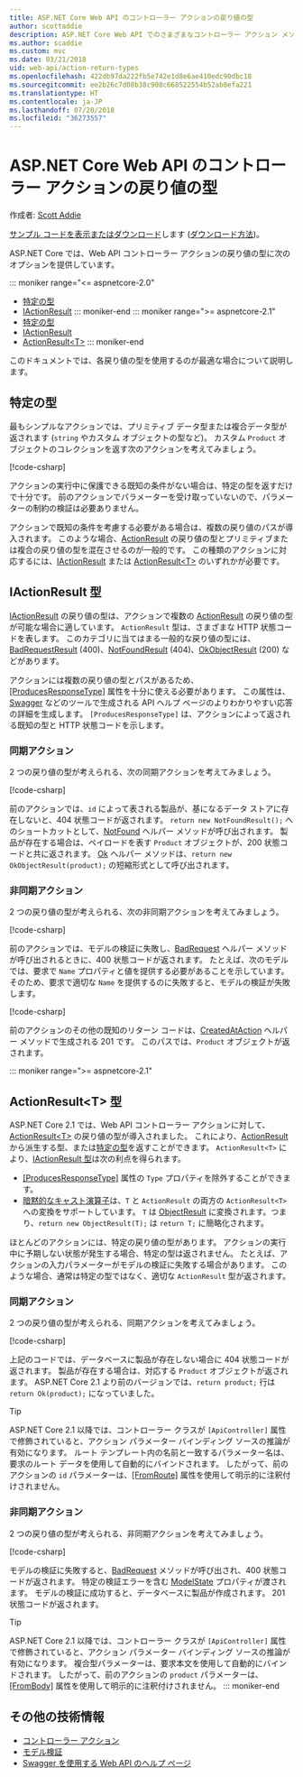 ```yaml
---
title: ASP.NET Core Web API のコントローラー アクションの戻り値の型
author: scottaddie
description: ASP.NET Core Web API でのさまざまなコントローラー アクション メソッドの戻り値の型の使用について説明します。
ms.author: scaddie
ms.custom: mvc
ms.date: 03/21/2018
uid: web-api/action-return-types
ms.openlocfilehash: 422db97da222fb5e742e1d8e6ae410edc90dbc18
ms.sourcegitcommit: ee2b26c7d08b38c908c668522554b52ab8efa221
ms.translationtype: HT
ms.contentlocale: ja-JP
ms.lasthandoff: 07/20/2018
ms.locfileid: "36273557"
---
```

# <a name="controller-action-return-types-in-aspnet-core-web-api"></a>ASP.NET Core Web API のコントローラー アクションの戻り値の型

作成者: [Scott Addie](https://github.com/scottaddie)

[サンプル コードを表示またはダウンロード](https://github.com/aspnet/Docs/tree/master/aspnetcore/web-api/action-return-types/samples)します ([ダウンロード方法](xref:tutorials/index#how-to-download-a-sample))。

ASP.NET Core では、Web API コントローラー アクションの戻り値の型に次のオプションを提供しています。

::: moniker range="<= aspnetcore-2.0"
* [特定の型](#specific-type)
* [IActionResult](#iactionresult-type)
::: moniker-end
::: moniker range=">= aspnetcore-2.1"
* [特定の型](#specific-type)
* [IActionResult](#iactionresult-type)
* [ActionResult\<T>](#actionresultt-type)
::: moniker-end

このドキュメントでは、各戻り値の型を使用するのが最適な場合について説明します。

## <a name="specific-type"></a>特定の型

最もシンプルなアクションでは、プリミティブ データ型または複合データ型が返されます (`string` やカスタム オブジェクトの型など)。 カスタム `Product` オブジェクトのコレクションを返す次のアクションを考えてみましょう。

[!code-csharp[](../web-api/action-return-types/samples/WebApiSample.Api.21/Controllers/ProductsController.cs?name=snippet_Get)]

アクションの実行中に保護できる既知の条件がない場合は、特定の型を返すだけで十分です。 前のアクションでパラメーターを受け取っていないので、パラメーターの制約の検証は必要ありません。

アクションで既知の条件を考慮する必要がある場合は、複数の戻り値のパスが導入されます。 このような場合、[ActionResult](/dotnet/api/microsoft.aspnetcore.mvc.actionresult) の戻り値の型とプリミティブまたは複合の戻り値の型を混在させるのが一般的です。 この種類のアクションに対応するには、[IActionResult](#iactionresult-type) または [ActionResult\<T>](#actionresultt-type) のいずれかが必要です。

## <a name="iactionresult-type"></a>IActionResult 型

[IActionResult](/dotnet/api/microsoft.aspnetcore.mvc.iactionresult) の戻り値の型は、アクションで複数の [ActionResult](/dotnet/api/microsoft.aspnetcore.mvc.actionresult) の戻り値の型が可能な場合に適しています。 `ActionResult` 型は、さまざまな HTTP 状態コードを表します。 このカテゴリに当てはまる一般的な戻り値の型には、[BadRequestResult](/dotnet/api/microsoft.aspnetcore.mvc.badrequestresult) (400)、[NotFoundResult](/dotnet/api/microsoft.aspnetcore.mvc.notfoundresult) (404)、[OkObjectResult](/dotnet/api/microsoft.aspnetcore.mvc.okobjectresult) (200) などがあります。

アクションには複数の戻り値の型とパスがあるため、[[ProducesResponseType]](/dotnet/api/microsoft.aspnetcore.mvc.producesresponsetypeattribute.-ctor) 属性を十分に使える必要があります。 この属性は、[Swagger](/aspnet/core/tutorials/web-api-help-pages-using-swagger) などのツールで生成される API ヘルプ ページのよりわかりやすい応答の詳細を生成します。 `[ProducesResponseType]` は、アクションによって返される既知の型と HTTP 状態コードを示します。

### <a name="synchronous-action"></a>同期アクション

2 つの戻り値の型が考えられる、次の同期アクションを考えてみましょう。

[!code-csharp[](../web-api/action-return-types/samples/WebApiSample.Api.Pre21/Controllers/ProductsController.cs?name=snippet_GetById&highlight=8,11)]

前のアクションでは、`id` によって表される製品が、基になるデータ ストアに存在しないと、404 状態コードが返されます。 `return new NotFoundResult();` へのショートカットとして、[NotFound](/dotnet/api/microsoft.aspnetcore.mvc.controllerbase.notfound) ヘルパー メソッドが呼び出されます。 製品が存在する場合は、ペイロードを表す `Product` オブジェクトが、200 状態コードと共に返されます。 [Ok](/dotnet/api/microsoft.aspnetcore.mvc.controllerbase.ok) ヘルパー メソッドは、`return new OkObjectResult(product);` の短縮形式として呼び出されます。

### <a name="asynchronous-action"></a>非同期アクション

2 つの戻り値の型が考えられる、次の非同期アクションを考えてみましょう。

[!code-csharp[](../web-api/action-return-types/samples/WebApiSample.Api.Pre21/Controllers/ProductsController.cs?name=snippet_CreateAsync&highlight=8,13)]

前のアクションでは、モデルの検証に失敗し、[BadRequest](/dotnet/api/microsoft.aspnetcore.mvc.controllerbase.badrequest) ヘルパー メソッドが呼び出されるときに、400 状態コードが返されます。 たとえば、次のモデルでは、要求で `Name` プロパティと値を提供する必要があることを示しています。 そのため、要求で適切な `Name` を提供するのに失敗すると、モデルの検証が失敗します。

[!code-csharp[](../web-api/action-return-types/samples/WebApiSample.DataAccess/Models/Product.cs?name=snippet_ProductClass&highlight=5-6)]

前のアクションのその他の既知のリターン コードは、[CreatedAtAction](/dotnet/api/microsoft.aspnetcore.mvc.controllerbase.createdataction) ヘルパー メソッドで生成される 201 です。 このパスでは、`Product` オブジェクトが返されます。

::: moniker range=">= aspnetcore-2.1"
## <a name="actionresultt-type"></a>ActionResult\<T> 型

ASP.NET Core 2.1 では、Web API コントローラー アクションに対して、[ActionResult\<T>](/dotnet/api/microsoft.aspnetcore.mvc.actionresult-1) の戻り値の型が導入されました。 これにより、[ActionResult](/dotnet/api/microsoft.aspnetcore.mvc.actionresult) から派生する型、または[特定の型](#specific-type)を返すことができます。 `ActionResult<T>` により、[IActionResult 型](#iactionresult-type)は次の利点を得られます。

* [[ProducesResponseType]](/dotnet/api/microsoft.aspnetcore.mvc.producesresponsetypeattribute) 属性の `Type` プロパティを除外することができます。
* [暗黙的なキャスト演算子](/dotnet/csharp/language-reference/keywords/implicit)は、`T` と `ActionResult` の両方の `ActionResult<T>` への変換をサポートしています。 `T` は [ObjectResult](/dotnet/api/microsoft.aspnetcore.mvc.objectresult) に変換されます。つまり、`return new ObjectResult(T);` は `return T;` に簡略化されます。

ほとんどのアクションには、特定の戻り値の型があります。 アクションの実行中に予期しない状態が発生する場合、特定の型は返されません。 たとえば、アクションの入力パラメーターがモデルの検証に失敗する場合があります。 このような場合、通常は特定の型ではなく、適切な `ActionResult` 型が返されます。

### <a name="synchronous-action"></a>同期アクション

2 つの戻り値の型が考えられる、同期アクションを考えてみましょう。

[!code-csharp[](../web-api/action-return-types/samples/WebApiSample.Api.21/Controllers/ProductsController.cs?name=snippet_GetById&highlight=8,11)]

上記のコードでは、データベースに製品が存在しない場合に 404 状態コードが返されます。 製品が存在する場合は、対応する `Product` オブジェクトが返されます。 ASP.NET Core 2.1 より前のバージョンでは、`return product;` 行は `return Ok(product);` になっていました。

> [!TIP]
> ASP.NET Core 2.1 以降では、コントローラー クラスが `[ApiController]` 属性で修飾されていると、アクション パラメーター バインディング ソースの推論が有効になります。 ルート テンプレート内の名前と一致するパラメーター名は、要求のルート データを使用して自動的にバインドされます。 したがって、前のアクションの `id` パラメーターは、[[FromRoute]](/dotnet/api/microsoft.aspnetcore.mvc.fromrouteattribute) 属性を使用して明示的に注釈付けされません。

### <a name="asynchronous-action"></a>非同期アクション

2 つの戻り値の型が考えられる、非同期アクションを考えてみましょう。

[!code-csharp[](../web-api/action-return-types/samples/WebApiSample.Api.21/Controllers/ProductsController.cs?name=snippet_CreateAsync&highlight=8,13)]

モデルの検証に失敗すると、[BadRequest](/dotnet/api/microsoft.aspnetcore.mvc.controllerbase.badrequest#Microsoft_AspNetCore_Mvc_ControllerBase_BadRequest_Microsoft_AspNetCore_Mvc_ModelBinding_ModelStateDictionary_) メソッドが呼び出され、400 状態コードが返されます。 特定の検証エラーを含む [ModelState](/dotnet/api/microsoft.aspnetcore.mvc.controllerbase.modelstate) プロパティが渡されます。 モデルの検証に成功すると、データベースに製品が作成されます。 201 状態コードが返されます。

> [!TIP]
> ASP.NET Core 2.1 以降では、コントローラー クラスが `[ApiController]` 属性で修飾されていると、アクション パラメーター バインディング ソースの推論が有効になります。 複合型パラメーターは、要求本文を使用して自動的にバインドされます。 したがって、前のアクションの `product` パラメーターは、[[FromBody]](/dotnet/api/microsoft.aspnetcore.mvc.frombodyattribute) 属性を使用して明示的に注釈付けされません。
::: moniker-end

## <a name="additional-resources"></a>その他の技術情報

* [コントローラー アクション](xref:mvc/controllers/actions)
* [モデル検証](xref:mvc/models/validation)
* [Swagger を使用する Web API のヘルプ ページ](xref:tutorials/web-api-help-pages-using-swagger)
